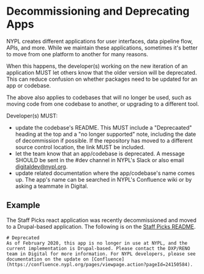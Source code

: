 # Decommissioning and Deprecating Apps

NYPL creates different applications for user interfaces, data pipeline flow, APIs, and more. While we maintain these applications, sometimes it's better to move from one platform to another for many reasons.

When this happens, the developer(s) working on the new iteration of an application MUST let others know that the older version will be deprecated. This can reduce confusion on whether packages need to be updated for an app or codebase.

The above also applies to codebases that will no longer be used, such as moving code from one codebase to another, or upgrading to a different tool.

Developer(s) MUST:
* update the codebase's README. This MUST include a "Deprecaated" heading at the top and a "no longer supported" note, including the date of decommission if possible. If the repository has moved to a different source control location, the link MUST be included.
* let the team know that an app/codebase is deprecated. A message SHOULD be sent in the #dev channel in NYPL's Slack or also email digitaldev@nypl.org.
* update related documentation where the app/codebase's name comes up. The app's name can be searched in NYPL's Confluence wiki or by asking a teammate in Digital.

## Example

The Staff Picks react application was recently decommissioned and moved to a Drupal-based application. The following is on the [Staff Picks README](https://github.com/nypl/staff-picks).

```
# Deprecated
As of February 2020, this app is no longer in use at NYPL, and the current implementation is Drupal-based. Please contact the DXP/RENO team in Digital for more information. For NYPL developers, please see documentation on the update on [Confluence](https://confluence.nypl.org/pages/viewpage.action?pageId=24150584).
```
